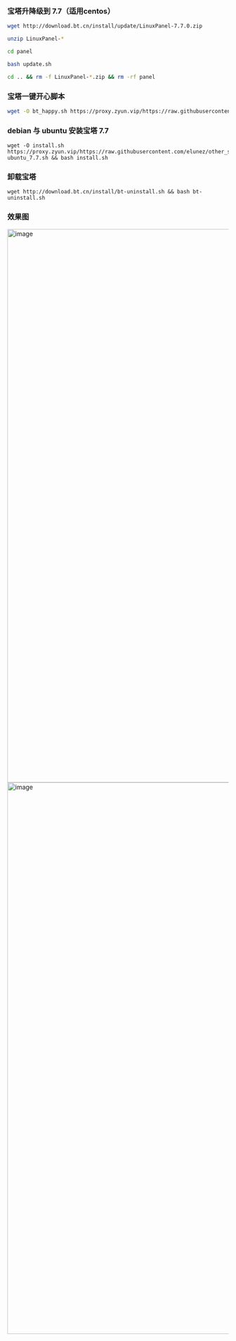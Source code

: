 ### 宝塔升降级到 7.7（适用centos）

```bash
wget http://download.bt.cn/install/update/LinuxPanel-7.7.0.zip

unzip LinuxPanel-*

cd panel

bash update.sh

cd .. && rm -f LinuxPanel-*.zip && rm -rf panel
```

### 宝塔一键开心脚本

```bash
wget -O bt_happy.sh https://proxy.zyun.vip/https://raw.githubusercontent.com/elunez/other_script/master/bt_7.7_happy/bt_happy.sh && chmod +x bt_happy.sh && ./bt_happy.sh
```

### debian 与 ubuntu 安装宝塔 7.7

```
wget -O install.sh https://proxy.zyun.vip/https://raw.githubusercontent.com/elunez/other_script/master/bt_7.7_happy/install-ubuntu_7.7.sh && bash install.sh
```

### 卸载宝塔

```
wget http://download.bt.cn/install/bt-uninstall.sh && bash bt-uninstall.sh
```
### 效果图

<img width="1259" alt="image" src="https://user-images.githubusercontent.com/42142420/190320252-4e53840f-98c8-49e0-b6a9-d9517060dadd.png">

<img width="1255" alt="image" src="https://user-images.githubusercontent.com/42142420/190320337-3b8d3de3-479c-460e-be13-0d2ca3170a90.png">

